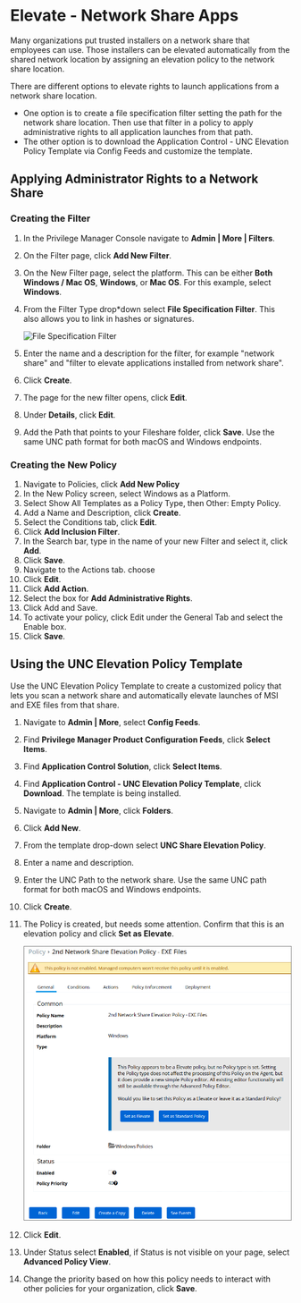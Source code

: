 [title]: # (Elevate - Network Share Apps)
[tags]: # (elevate)
[priority]: # (4401)
# Elevate - Network Share Apps

Many organizations put trusted installers on a network share that employees can use. Those installers can be elevated automatically from the shared network location by assigning an elevation policy to the network share location.

There are different options to elevate rights to launch applications from a network share location.

* One option is to create a file specification filter setting the path for the network share location. Then use that filter in a policy to apply administrative rights to all application launches from that path.
* The other option is to download the Application Control - UNC Elevation Policy Template via Config Feeds and customize the template.

## Applying Administrator Rights to a Network Share

### Creating the Filter

1. In the Privilege Manager Console navigate to __Admin | More | Filters__.
1. On the Filter page, click __Add New Filter__.
1. On the New Filter page, select the platform. This can be either __Both Windows / Mac OS__, __Windows__, or __Mac OS__. For this example, select __Windows__.
1. From the Filter Type drop*down select __File Specification Filter__. This also allows you to link in hashes or signatures.

   ![File Specification Filter](images/sff/file_spec_filter.png)
1. Enter the name and a description for the filter, for example "network share" and "filter to elevate applications installed from network share".
1. Click __Create__.
1. The page for the new filter opens, click __Edit__.
1. Under __Details__, click __Edit__.
1. Add the Path that points to your Fileshare folder, click __Save__. Use the same UNC path format for both macOS and Windows endpoints.

### Creating the New Policy

1. Navigate to Policies, click __Add New Policy__
1. In the New Policy screen, select Windows as a Platform. 
1. Select Show All Templates as a Policy Type, then Other: Empty Policy.
1. Add a Name and Description, click __Create__.
1. Select the Conditions tab, click __Edit__.
1. Click __Add Inclusion Filter__.
1. In the Search bar, type in the name of your new Filter and select it, click __Add__.
1. Click __Save__.
1. Navigate to the Actions tab. choose 
1. Click __Edit__.
1. Click __Add Action__.
1. Select the box for __Add Administrative Rights__.
1. Click Add and Save.
1. To activate your policy, click Edit under the General Tab and select the Enable box. 
1. Click __Save__.

## Using the UNC Elevation Policy Template

Use the UNC Elevation Policy Template to create a customized policy that lets you scan a network share and automatically elevate launches of MSI and EXE files from that share.

1. Navigate to __Admin | More__, select __Config Feeds__.
1. Find __Privilege Manager Product Configuration Feeds__, click __Select Items__.
1. Find __Application Control Solution__, click __Select Items__.
1. Find __Application Control - UNC Elevation Policy Template__, click __Download__. The template is being installed. 
1. Navigate to __Admin | More__, click __Folders__.
1. Click __Add New__.
1. From the template drop-down select __UNC Share Elevation Policy__.
1. Enter a name and description.
1. Enter the UNC Path to the network share. Use the same UNC path format for both macOS and Windows endpoints.
1. Click __Create__.
1. The Policy is created, but needs some attention. Confirm that this is an elevation policy and click __Set as Elevate__.

   ![Setting new policy to elevated and enabling the policy](images/elevate/elevate.png)
1. Click __Edit__.
1. Under Status select __Enabled__, if Status is not visible on your page, select __Advanced Policy View__.
1. Change the priority based on how this policy needs to interact with other policies for your organization, click __Save__.
